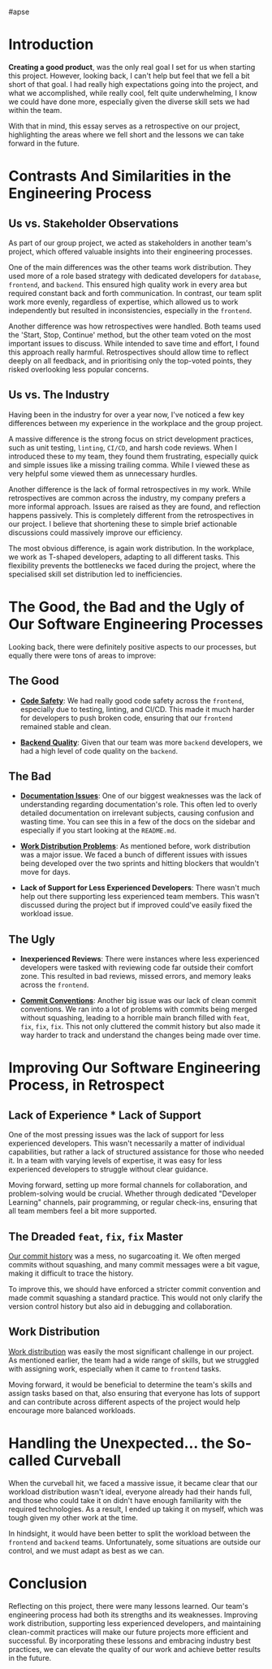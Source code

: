 #apse 
# Introduction

**Creating a good product**, was the only real goal I set for us when starting this project. However, looking back, I can't help but feel that we fell a bit short of that goal. I had really high expectations going into the project, and what we accomplished, while really cool, felt quite underwhelming, I know we could have done more, especially given the diverse skill sets we had within the team. 

With that in mind, this essay serves as a retrospective on our project, highlighting the areas where we fell short and the lessons we can take forward in the future.
# **Contrasts** And **Similarities** in the Engineering Process

## Us vs. Stakeholder Observations

As part of our group project, we acted as stakeholders in another team's project, which offered valuable insights into their engineering processes.

One of the main differences was the other teams work distribution. They used more of a role based strategy with dedicated developers for `database`, `frontend`, and `backend`. This ensured high quality work in every area but required constant back and forth communication. In contrast, our team split work more evenly, regardless of expertise, which allowed us to work independently but resulted in inconsistencies, especially in the `frontend`.

Another difference was how retrospectives were handled. Both teams used the 'Start, Stop, Continue' method, but the other team voted on the most important issues to discuss. While intended to save time and effort, I found this approach really harmful. Retrospectives should allow time to reflect deeply on all feedback, and in prioritising only the top-voted points, they risked overlooking less popular concerns.

## Us vs. The Industry

Having been in the industry for over a year now, I've noticed a few key differences between my experience in the workplace and the group project. 

A massive difference is the strong focus on strict development practices, such as unit testing, `linting`, `CI/CD`, and harsh code reviews. When I introduced these to my team, they found them frustrating, especially quick and simple issues like a missing trailing comma. While I viewed these as very helpful some viewed them as unnecessary hurdles.

Another difference is the lack of formal retrospectives in my work. While retrospectives are common across the industry, my company prefers a more informal approach. Issues are raised as they are found, and reflection happens passively. This is completely different from the retrospectives in our project. I believe that shortening these to simple brief actionable discussions could massively improve our efficiency.

The most obvious difference, is again work distribution. In the workplace, we work as T-shaped developers, adapting to all different tasks. This flexibility prevents the bottlenecks we faced during the project, where the specialised skill set distribution led to inefficiencies.

# The **Good**, the **Bad** and the **Ugly** of Our Software Engineering Processes

Looking back, there were definitely positive aspects to our processes, but equally there were tons of areas to improve:
## The Good

- [**Code Safety**](https://stgit.dcs.gla.ac.uk/apse/platform/-/tree/main/frontend?ref_type=heads): We had really good code safety across the `frontend`, especially due to testing, linting, and CI/CD. This made it much harder for developers to push broken code, ensuring that our `frontend` remained stable and clean.

- [**Backend Quality**](https://stgit.dcs.gla.ac.uk/apse/platform/-/tree/main/backend?ref_type=heads): Given that our team was more `backend` developers, we had a high level of code quality on the `backend`.
## The Bad

- **[Documentation Issues](https://stgit.dcs.gla.ac.uk/apse/platform/-/wikis/home)**: One of our biggest weaknesses was the lack of understanding regarding documentation's role. This often led to overly detailed documentation on irrelevant subjects, causing confusion and wasting time. You can see this in a few of the docs on the sidebar and especially if you start looking at the `README.md`.

- [**Work Distribution Problems**](https://stgit.dcs.gla.ac.uk/apse/platform/-/issues/?sort=updated_desc&state=all&first_page_size=20): As mentioned before, work distribution was a major issue. We faced a bunch of different issues with issues being developed over the two sprints and hitting blockers that wouldn't move for days.

- **Lack of Support for Less Experienced Developers**: There wasn't much help out there supporting less experienced team members. This wasn't discussed during the project but if improved could've easily fixed the workload issue.
## The Ugly

- **Inexperienced Reviews**: There were instances where less experienced developers were tasked with reviewing code far outside their comfort zone. This resulted in bad reviews, missed errors, and memory leaks across the `frontend`.

- **[Commit Conventions](https://stgit.dcs.gla.ac.uk/apse/platform/-/commits/main?ref_type=HEADS)**: Another big issue was our lack of clean commit conventions. We ran into a lot of problems with commits being merged without squashing, leading to a horrible main branch filled with `feat`, `fix`, `fix`, `fix`. This not only cluttered the commit history but also made it way harder to track and understand the changes being made over time.

# **Improving** Our Software Engineering Process, in Retrospect

## Lack of Experience * Lack of Support

One of the most pressing issues was the lack of support for less experienced developers. This wasn't necessarily a matter of individual capabilities, but rather a lack of structured assistance for those who needed it. In a team with varying levels of expertise, it was easy for less experienced developers to struggle without clear guidance.

Moving forward, setting up more formal channels for collaboration, and problem-solving would be crucial. Whether through dedicated "Developer Learning" channels, pair programming, or regular check-ins, ensuring that all team members feel a bit more supported.

## The Dreaded `feat`, `fix`, `fix` Master

[Our commit history](https://stgit.dcs.gla.ac.uk/apse/platform/-/commits/main?ref_type=HEADS) was a mess, no sugarcoating it. We often merged commits without squashing, and many commit messages were a bit vague, making it difficult to trace the history. 

To improve this, we should have enforced a stricter commit convention and made commit squashing a standard practice. This would not only clarify the version control history but also aid in debugging and collaboration.

## Work Distribution

[Work distribution](https://stgit.dcs.gla.ac.uk/apse/platform/-/issues/?sort=updated_desc&state=all&first_page_size=20) was easily the most significant challenge in our project. As mentioned earlier, the team had a wide range of skills, but we struggled with assigning work, especially when it came to `frontend` tasks.

Moving forward, it would be beneficial to determine the team's skills and assign tasks based on that, also ensuring that everyone has lots of support and can contribute across different aspects of the project would help encourage more balanced workloads.

# Handling the Unexpected… the So-called **Curveball**

When the curveball hit, we faced a massive issue, it became clear that our workload distribution wasn't ideal, everyone already had their hands full, and those who could take it on didn't have enough familiarity with the required technologies. As a result, I ended up taking it on myself, which was tough given my other work at the time.

In hindsight, it would have been better to split the workload between the `frontend` and `backend` teams. Unfortunately, some situations are outside our control, and we must adapt as best as we can.
# Conclusion

Reflecting on this project, there were many lessons learned. Our team's engineering process had both its strengths and its weaknesses. Improving work distribution, supporting less experienced developers, and maintaining clean-commit practices will make our future projects more efficient and successful. By incorporating these lessons and embracing industry best practices, we can elevate the quality of our work and achieve better results in the future.

